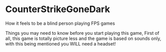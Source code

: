 # CounterStrikeGoneDark
How it feels to be a blind person playing FPS games


Things you may need to know before you start playing this game,
First of all, this game is totally picture less and the game is based on sounds only, with this being mentioned you WILL need a headset!
